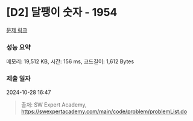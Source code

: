 # [D2] 달팽이 숫자 - 1954 

[문제 링크](https://swexpertacademy.com/main/code/problem/problemDetail.do?contestProbId=AV5PobmqAPoDFAUq) 

### 성능 요약

메모리: 19,512 KB, 시간: 156 ms, 코드길이: 1,612 Bytes

### 제출 일자

2024-10-28 16:47



> 출처: SW Expert Academy, https://swexpertacademy.com/main/code/problem/problemList.do